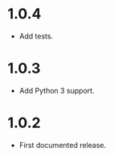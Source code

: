 1.0.4
=====

* Add tests.

1.0.3
=====

* Add Python 3 support.


1.0.2
=====

* First documented release.
